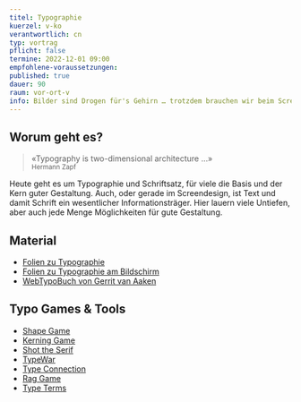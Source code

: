 ```yaml
---
titel: Typographie
kuerzel: v-ko
verantwortlich: cn
typ: vortrag
pflicht: false
termine: 2022-12-01 09:00
empfohlene-voraussetzungen: 
published: true
dauer: 90
raum: vor-ort-v
info: Bilder sind Drogen für's Gehirn … trotzdem brauchen wir beim Screendesign sehr oft Text. Hierzu werden heute wesentliche Grundlagen vermittelt.
---
```


## Worum geht es?

> «Typography is two-dimensional architecture …» <br><small>Hermann Zapf</small>

Heute geht es um Typographie und Schriftsatz, für viele die Basis und der Kern guter Gestaltung. Auch, oder gerade im Screendesign, ist Text und damit Schrift ein wesentlicher Informationsträger. Hier lauern viele Untiefen, aber auch jede Menge Möglichkeiten für gute Gestaltung.  

## Material
- [Folien zu Typographie](../../download/inputs/woche-10/typographie.pdf)
- [Folien zu Typographie am Bildschirm](../../download/inputs/woche-10/typographie-am-bildschirm.pdf)
- [WebTypoBuch von Gerrit van Aaken](https://webtypobuch.de/lesen/Kapitel-5/Kapitel-5-4)

## Typo Games & Tools
- [Shape Game](https://shape.method.ac/)
- [Kerning Game](https://type.method.ac/)
- [Shot the Serif](https://www.tothepoint.co.uk/us/fun/i-shot-the-serif/)
- [TypeWar](http://typewar.com/)
- [Type Connection](http://www.typeconnection.com/)
- [Rag Game](https://fathom.info/ragtime/game.html)
- [Type Terms](https://www.supremo.co.uk/typeterms/)
